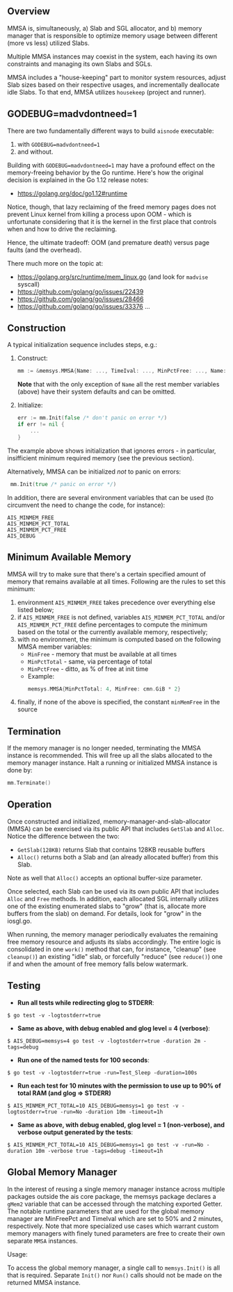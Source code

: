 ## Overview

MMSA is, simultaneously, a) Slab and SGL allocator, and b) memory manager
that is responsible to optimize memory usage between different (more vs less) utilized
Slabs.

Multiple MMSA instances may coexist in the system, each having its own
constraints and managing its own Slabs and SGLs.

MMSA includes a "house-keeping" part to monitor system resources,
adjust Slab sizes based on their respective usages, and incrementally
deallocate idle Slabs. To that end, MMSA utilizes `housekeep` (project and runner).

## GODEBUG=madvdontneed=1

There are two fundamentally different ways to build `aisnode` executable:

1. with `GODEBUG=madvdontneed=1`
2. and without.

Building with `GODEBUG=madvdontneed=1` may have a profound effect on the memory-freeing
behavior by the Go runtime. Here's how the original decision is explained in the Go 1.12 release notes:

* https://golang.org/doc/go1.12#runtime

Notice, though, that lazy reclaiming of the freed memory pages does not prevent Linux kernel
from killing a process upon OOM - which is unfortunate considering that it is the kernel
in the first place that controls when and how to drive the reclaiming.

Hence, the ultimate tradeoff: OOM (and premature death) versus page faults (and the overhead).

There much more on the topic at:

* https://golang.org/src/runtime/mem_linux.go (and look for `madvise` syscall)
* https://github.com/golang/go/issues/22439
* https://github.com/golang/go/issues/28466
* https://github.com/golang/go/issues/33376
...

## Construction

A typical initialization sequence includes steps, e.g.:

1. Construct:

    ```go
    mm := &memsys.MMSA{Name: ..., TimeIval: ..., MinPctFree: ..., Name: ...}
    ```
    
    **Note** that with the only exception of `Name` all the rest member variables (above) have their system defaults and can be omitted.

2. Initialize:

    ```go
    err := mm.Init(false /* don't panic on error */)
    if err != nil {
        ...
    }
    ```

The example above shows initialization that ignores errors - in particular, insifficient minimum required memory (see the previous section).

Alternatively, MMSA can be initialized *not* to panic on errors:

```go
 mm.Init(true /* panic on error */)
```

In addition, there are several environment variables that can be used
(to circumvent the need to change the code, for instance):

```
AIS_MINMEM_FREE
AIS_MINMEM_PCT_TOTAL
AIS_MINMEM_PCT_FREE
AIS_DEBUG
```

## Minimum Available Memory

MMSA will try to make sure that there's a certain specified amount of memory that remains available at all times.
Following are the rules to set this minimum:

1. environment `AIS_MINMEM_FREE` takes precedence over everything else listed below;
2. if `AIS_MINMEM_FREE` is not defined, variables `AIS_MINMEM_PCT_TOTAL` and/or
 `AIS_MINMEM_PCT_FREE` define percentages to compute the minimum based on the total
  or the currently available memory, respectively;
3. with no environment, the minimum is computed based on the following MMSA member variables:
    * `MinFree`     - memory that must be available at all times
    * `MinPctTotal` - same, via percentage of total
    * `MinPctFree`  - ditto, as % of free at init time
    * Example:
        ```go
        memsys.MMSA{MinPctTotal: 4, MinFree: cmn.GiB * 2}
        ```
4. finally, if none of the above is specified, the constant `minMemFree` in the source

## Termination

If the memory manager is no longer needed, terminating the MMSA instance is recommended.
This will free up all the slabs allocated to the memory manager instance.
Halt a running or initialized MMSA instance is done by:

```go
mm.Terminate()
```

## Operation

Once constructed and initialized, memory-manager-and-slab-allocator (MMSA) can be exercised via its public API that includes
`GetSlab` and `Alloc`. Notice the difference between the two:
* `GetSlab(128KB)` returns Slab that contains 128KB reusable buffers
* `Alloc()` returns both a Slab and (an already allocated buffer) from this Slab.

Note as well that `Alloc()` accepts an optional buffer-size parameter.

Once selected, each Slab can be used via its own public API that
includes `Alloc` and `Free` methods. In addition, each allocated SGL internally
utilizes one of the existing enumerated slabs to "grow" (that is, allocate more
buffers from the slab) on demand. For details, look for "grow" in the iosgl.go.

When running, the memory manager periodically evaluates
the remaining free memory resource and adjusts its slabs accordingly.
The entire logic is consolidated in one `work()` method that can, for instance,
"cleanup" (see `cleanup()`) an existing "idle" slab,
or forcefully "reduce" (see `reduce()`) one if and when the amount of free
memory falls below watermark.

## Testing

* **Run all tests while redirecting glog to STDERR**:

```console
$ go test -v -logtostderr=true
```

* **Same as above, with debug enabled and glog level = 4 (verbose)**:

```console
$ AIS_DEBUG=memsys=4 go test -v -logtostderr=true -duration 2m -tags=debug
```

* **Run one of the named tests for 100 seconds**:

```console
$ go test -v -logtostderr=true -run=Test_Sleep -duration=100s
```

* **Run each test for 10 minutes with the permission to use up to 90% of total RAM (and glog => STDERR)**

```console
$ AIS_MINMEM_PCT_TOTAL=10 AIS_DEBUG=memsys=1 go test -v -logtostderr=true -run=No -duration 10m -timeout=1h
```

* **Same as above, with debug enabled, glog level = 1 (non-verbose), and verbose output generated by the tests**:

```console
$ AIS_MINMEM_PCT_TOTAL=10 AIS_DEBUG=memsys=1 go test -v -run=No -duration 10m -verbose true -tags=debug -timeout=1h
```

## Global Memory Manager

In the interest of reusing a single memory manager instance across multiple packages outside the ais core package, the memsys package declares a `gMem2` variable that can be accessed through the matching exported Getter.
The notable runtime parameters that are used for the global memory manager are MinFreePct and TimeIval which are set to 50% and 2 minutes, respectively.
Note that more specialized use cases which warrant custom memory managers with finely tuned parameters are free to create their own separate `MMSA` instances.

Usage:

To access the global memory manager, a single call to `memsys.Init()` is all that is required. Separate `Init()` nor `Run()` calls should not be made on the returned MMSA instance.
